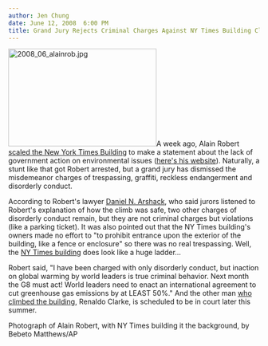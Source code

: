 ```yaml
---
author: Jen Chung
date: June 12, 2008  6:00 PM
title: Grand Jury Rejects Criminal Charges Against NY Times Building Climbing French Spider Man
---
```


<p><img alt="2008_06_alainrob.jpg" src="https://web.archive.org/web/20110611045240im_/http://gothamist.com/attachments/jen/2008_06_alainrob.jpg" width="297" height="196" class="left">A week ago, Alain Robert <a href="https://web.archive.org/web/20110611045240/http://gothamist.com/2008/06/05/alain_robert_sc.php">scaled the New York Times Building</a> to make a statement about the lack of government action on environmental issues (<a href="https://web.archive.org/web/20110611045240/http://thesolutionissimple.org/">here&apos;s his website</a>).  Naturally, a stunt like that got Robert arrested, but a grand jury has dismissed the misdemeanor charges of trespassing, graffiti, reckless endangerment and disorderly conduct. </p>

<p>According to Robert&apos;s lawyer <a href="https://web.archive.org/web/20110611045240/http://www.lawahl.com/">Daniel N. Arshack</a>, who said jurors listened to Robert&apos;s explanation of how the climb was safe, two other charges of disorderly conduct remain, but they are not criminal charges but violations (like a parking ticket).  It was also pointed out that the NY Times building&apos;s owners made no effort to &quot;to prohibit entrance upon the exterior of the building, like a fence or enclosure&quot; so there was no real trespassing. Well, the <a href="https://web.archive.org/web/20110611045240/http://newyorktimesbuilding.com/">NY Times building</a> does look like a huge ladder...  </p>

<p>Robert said, &quot;I have been charged with only  disorderly conduct, but inaction on global warming by world leaders is true criminal behavior. Next month the G8 must act! World leaders need  to enact an international agreement to cut greenhouse gas emissions by at LEAST 50%.&quot;  And the other man <a href="https://web.archive.org/web/20110611045240/http://gothamist.com/2008/06/11/alain_robert_is_at_new_york_citys_s.php">who climbed the building</a>, Renaldo Clarke, is scheduled to be in court later this summer.</p>

<p><span class="photo_caption">Photograph of Alain Robert, with NY Times building it the background, by Bebeto Matthews/AP</span></p>